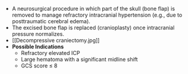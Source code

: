 - A neurosurgical procedure in which part of the skull (bone flap) is removed to manage refractory intracranial hypertension (e.g., due to posttraumatic cerebral edema). 
- The excised bone flap is replaced (cranioplasty) once intracranial pressure normalizes.
- [[Decompressive craniectomy.jpg]]
- **Possible Indications**
    - Refractory elevated ICP
    - Large hematoma with a significant midline shift
    - GCS score ≤ 8

